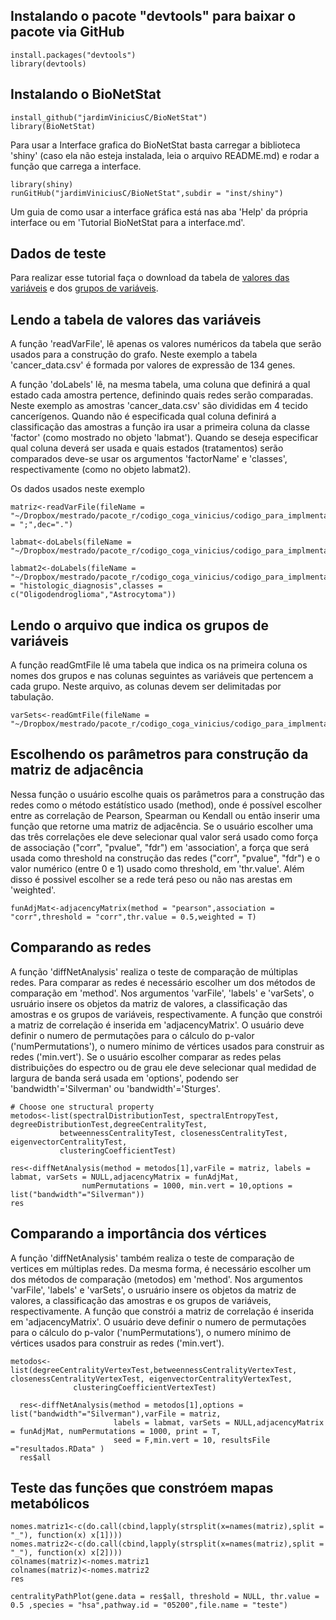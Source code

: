 ## Instalando o pacote "devtools" para baixar o pacote via GitHub
```Rscript
install.packages("devtools")
library(devtools)
```
## Instalando o BioNetStat
```Rscript
install_github("jardimViniciusC/BioNetStat")
library(BioNetStat)
```
Para usar a Interface grafica do BioNetStat basta carregar a biblioteca 'shiny' (caso ela não esteja instalada, leia o arquivo README.md) e rodar a função que carrega a interface.
```Rscript
library(shiny)
runGitHub("jardimViniciusC/BioNetStat",subdir = "inst/shiny")
```
Um guia de como usar a interface gráfica está nas aba 'Help' da própria interface ou em 'Tutorial BioNetStat para a interface.md'.

## Dados de teste
Para realizar esse tutorial faça o download da tabela de [valores das variáveis](data/bnsDataTest.csv) e dos [grupos de variáveis](data/c2.cp.v5.2.symbols.gmt).

## Lendo a tabela de valores das variáveis
A função 'readVarFile', lê apenas os valores numéricos da tabela que serão usados para a construção do grafo. Neste exemplo a tabela 'cancer_data.csv' é formada por valores de expressão de 134 genes.

A função 'doLabels' lê, na mesma tabela, uma coluna que definirá a qual estado cada amostra pertence, definindo quais redes serão comparadas. Neste exemplo as amostras 'cancer_data.csv' são divididas em 4 tecido cancerígenos. Quando não é especificada qual coluna definirá a classificação das amostras a função ira usar a primeira coluna da classe 'factor' (como mostrado no objeto 'labmat'). Quando se deseja especificar qual coluna deverá ser usada e quais estados (tratamentos) serão comparados deve-se usar os argumentos 'factorName' e 'classes', respectivamente (como no objeto labmat2).

Os dados usados neste exemplo 
```Rscript
matriz<-readVarFile(fileName = "~/Dropbox/mestrado/pacote_r/codigo_coga_vinicius/codigo_para_implmentar_anova/creating_BioNetStat_com_git/dados_de_teste/cancer_data.csv",sep = ";",dec=".")

labmat<-doLabels(fileName = "~/Dropbox/mestrado/pacote_r/codigo_coga_vinicius/codigo_para_implmentar_anova/creating_BioNetStat_com_git/dados_de_teste/cancer_data.csv")

labmat2<-doLabels(fileName = "~/Dropbox/mestrado/pacote_r/codigo_coga_vinicius/codigo_para_implmentar_anova/creating_BioNetStat_com_git/dados_de_teste/cancer_data.csv",factorName = "histologic_diagnosis",classes = c("Oligodendroglioma","Astrocytoma"))
```
## Lendo o arquivo que indica os grupos de variáveis
A função readGmtFile lê uma tabela que indica os na primeira coluna os nomes dos grupos e nas colunas seguintes as variáveis que pertencem a cada grupo. Neste arquivo, as colunas devem ser delimitadas por tabulação.
```Rscript
varSets<-readGmtFile(fileName = "~/Dropbox/mestrado/pacote_r/codigo_coga_vinicius/codigo_para_implmentar_anova/creating_BioNetStat_com_git/dados_de_teste/c2.cp.v5.2.symbols.gmt")
```
## Escolhendo os parâmetros para construção da matriz de adjacência

Nessa função o usuário escolhe quais os parâmetros para a construção das redes como o método estátístico usado (method), onde é possível escolher entre as correlação de Pearson, Spearman ou Kendall ou então inserir uma função que retorne uma matriz de adjacência. Se o usuário escolher uma das três correlações ele deve selecionar qual valor será usado como força de associação ("corr", "pvalue", "fdr") em 'association', a força que será usada como threshold na construção das redes ("corr", "pvalue", "fdr") e o valor numérico (entre 0 e 1) usado como threshold, em 'thr.value'. Além disso é possivel escolher se a rede terá peso ou não nas arestas em 'weighted'.
```Rscript
funAdjMat<-adjacencyMatrix(method = "pearson",association = "corr",threshold = "corr",thr.value = 0.5,weighted = T)
```

## Comparando as redes

A função 'diffNetAnalysis' realiza o teste de comparação de múltiplas redes. Para comparar as redes é necessário escolher um dos métodos de comparação em 'method'. Nos argumentos 'varFile', 'labels' e 'varSets', o usruário insere os objetos da matriz de valores, a classificação das amostras e os grupos de variáveis, respectivamente. A função que constrói a matriz de correlação é inserida em 'adjacencyMatrix'. O usuário deve definir o numero de permutações para o cálculo do p-valor ('numPermutations'), o numero mínimo de vértices usados para construir as redes ('min.vert'). Se o usuário escolher comparar as redes pelas distribuições do espectro ou de grau ele deve selecionar qual medidad de largura de banda será usada em 'options', podendo ser 'bandwidth'='Silverman' ou 'bandwidth'='Sturges'.
```Rscript
# Choose one structural property
metodos<-list(spectralDistributionTest, spectralEntropyTest, degreeDistributionTest,degreeCentralityTest,
           betweennessCentralityTest, closenessCentralityTest, eigenvectorCentralityTest,
           clusteringCoefficientTest)
           
res<-diffNetAnalysis(method = metodos[1],varFile = matriz, labels = labmat, varSets = NULL,adjacencyMatrix = funAdjMat,
                numPermutations = 1000, min.vert = 10,options = list("bandwidth"="Silverman"))
res
```
## Comparando a importância dos vértices

A função 'diffNetAnalysis' também realiza o teste de comparação de vertices em múltiplas redes. Da mesma forma, é necessário escolher um dos métodos de comparação (metodos) em 'method'. Nos argumentos 'varFile', 'labels' e 'varSets', o usruário insere os objetos da matriz de valores, a classificação das amostras e os grupos de variáveis, respectivamente. A função que constrói a matriz de correlação é inserida em 'adjacencyMatrix'. O usuário deve definir o numero de permutações para o cálculo do p-valor ('numPermutations'), o numero mínimo de vértices usados para construir as redes ('min.vert').
```Rscript
metodos<-list(degreeCentralityVertexTest,betweennessCentralityVertexTest, closenessCentralityVertexTest, eigenvectorCentralityVertexTest,
              clusteringCoefficientVertexTest)

  res<-diffNetAnalysis(method = metodos[1],options = list("bandwidth"="Silverman"),varFile = matriz,
                       labels = labmat, varSets = NULL,adjacencyMatrix = funAdjMat, numPermutations = 1000, print = T,
                       seed = F,min.vert = 10, resultsFile ="resultados.RData" )
  res$all
```

## Teste das funções que constróem mapas metabólicos

```Rscript
nomes.matriz1<-c(do.call(cbind,lapply(strsplit(x=names(matriz),split = "_"), function(x) x[1])))
nomes.matriz2<-c(do.call(cbind,lapply(strsplit(x=names(matriz),split = "_"), function(x) x[2])))
colnames(matriz)<-nomes.matriz1
colnames(matriz)<-nomes.matriz2
res

centralityPathPlot(gene.data = res$all, threshold = NULL, thr.value = 0.5 ,species = "hsa",pathway.id = "05200",file.name = "teste")
```
